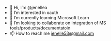 - 👋 Hi, I’m @jenellea
- 👀 I’m interested in oauth
- 🌱 I’m currently learning Microsoft Learn
- 💞️ I’m looking to collaborate on integration of MS tools/products/documentatoin
- 📫 How to reach me jenelle53@gmail.com


<!---
jenellea/jenellea is a ✨ special ✨ repository because its `README.md` (this file) appears on your GitHub profile.
You can click the Preview link to take a look at your changes.
--->
